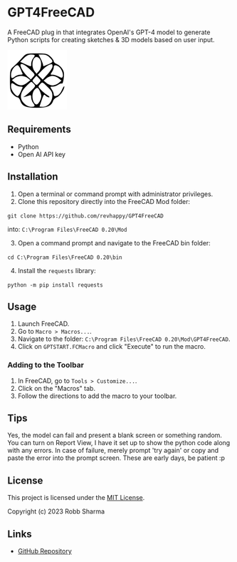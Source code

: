 # GPT4FreeCAD

A FreeCAD plug in that integrates OpenAI's GPT-4 model to generate Python scripts for creating sketches & 3D models based on user input.

![Workbench Logo](logo.svg)

## Requirements
- Python
- Open AI API key

## Installation

1. Open a terminal or command prompt with administrator privileges.
2. Clone this repository directly into the FreeCAD Mod folder:

`git clone https://github.com/revhappy/GPT4FreeCAD`

into:
`C:\Program Files\FreeCAD 0.20\Mod`

3. Open a command prompt and navigate to the FreeCAD bin folder:

`cd C:\Program Files\FreeCAD 0.20\bin`

4. Install the `requests` library:

`python -m pip install requests`

## Usage

1. Launch FreeCAD.
2. Go to `Macro > Macros...`.
3. Navigate to the folder: `C:\Program Files\FreeCAD 0.20\Mod\GPT4FreeCAD`.
4. Click on `GPTSTART.FCMacro` and click "Execute" to run the macro.

### Adding to the Toolbar

1. In FreeCAD, go to `Tools > Customize...`.
2. Click on the "Macros" tab.
3. Follow the directions to add the macro to your toolbar.

## Tips

Yes, the model can fail and present a blank screen or something random.  
You can turn on Report View, I have it set up to show the python code along with any errors.
In case of failure, merely prompt 'try again' or copy and paste the error into the prompt screen.
These are early days, be patient :p

## License

This project is licensed under the [MIT License](LICENSE).

Copyright (c) 2023 Robb Sharma
## Links

- [GitHub Repository](https://github.com/revhappy/GPT4FreeCAD)
